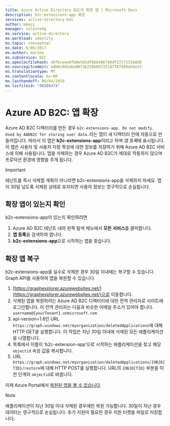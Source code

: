 ```yaml
---
title: Azure Active Directory B2C의 확장 앱 | Microsoft Docs
description: b2c-extensions-app 복원
services: active-directory-b2c
author: mmacy
manager: celestedg
ms.service: active-directory
ms.workload: identity
ms.topic: conceptual
ms.date: 9/06/2017
ms.author: marsma
ms.subservice: B2C
ms.openlocfilehash: d9fbceee8fb0e565df668406f09df27272318dd0
ms.sourcegitcommit: adb6c981eba06f3b258b697251d7f87489a5da33
ms.translationtype: MT
ms.contentlocale: ko-KR
ms.lasthandoff: 06/04/2019
ms.locfileid: "66509474"
---
```

# <a name="azure-ad-b2c-extensions-app"></a>Azure AD B2C: 앱 확장

Azure AD B2C 디렉터리를 만든 경우 `b2c-extensions-app. Do not modify. Used by AADB2C for storing user data.`라는 앱이 새 디렉터리 안에 자동으로 만들어집니다. 따라서 이 앱은 **b2c-extensions-app**이라고 하며 *앱 등록*에 표시됩니다. 이 앱은 사용자 및 사용자 지정 특성에 대한 정보를 저장하기 위해 Azure AD B2C 서비스에 의해 사용됩니다. 앱을 삭제하는 경우 Azure AD B2C가 제대로 작동하지 않으며 프로덕션 환경에 영향을 주게 됩니다.

> [!IMPORTANT]
> 테넌트를 즉시 삭제할 계획이 아니라면 b2c-extensions-app을 삭제하지 마세요. 앱이 30일 넘도록 삭제된 상태로 유지되면 사용자 정보는 영구적으로 손실됩니다.

## <a name="verifying-that-the-extensions-app-is-present"></a>확장 앱이 있는지 확인

b2c-extensions-app이 있는지 확인하려면

1. Azure AD B2C 테넌트 내의 왼쪽 탐색 메뉴에서 **모든 서비스**를 클릭합니다.
1. **앱 등록**을 검색하여 엽니다.
1. **b2c-extensions-app**으로 시작하는 앱을 찾습니다.

## <a name="recover-the-extensions-app"></a>확장 앱 복구

b2c-extensions-app을 실수로 삭제한 경우 30일 이내에는 복구할 수 있습니다. Graph API를 사용하여 앱을 복원할 수 있습니다.

1. [https://graphexplorer.azurewebsites.net/](https://graphexplorer.azurewebsites.net/)으로 이동합니다.
1. 삭제된 앱을 복원하려는 Azure AD B2C 디렉터리에 대한 전역 관리자로 사이트에 로그인합니다. 이 전역 관리자는 다음과 비슷한 이메일 주소가 있어야 합니다. `username@{yourTenant}.onmicrosoft.com`
1. api-version=1.6인 URL `https://graph.windows.net/myorganization/deletedApplications`에 대해 HTTP GET을 실행합니다. 이 작업은 지난 30일 이내에 삭제된 모든 애플리케이션을 나열합니다.
1. 목록에서 이름이 ‘b2c-extension-app’으로 시작하는 애플리케이션을 찾고 해당 `objectid` 속성 값을 복사합니다.
1. URL `https://graph.windows.net/myorganization/deletedApplications/{OBJECTID}/restore`에 대해 HTTP POST를 실행합니다. URL의 `{OBJECTID}` 부분을 이전 단계의 `objectid`로 바꿉니다. 

이제 Azure Portal에서 [복원된 앱을 볼 수 있습니다](#verifying-that-the-extensions-app-is-present).

> [!NOTE]
> 애플리케이션이 지난 30일 이내 삭제된 경우에만 복원 가능합니다. 30일이 지난 경우 데이터는 영구적으로 손실됩니다. 추가 지원이 필요한 경우 지원 티켓을 파일로 저장합니다.
